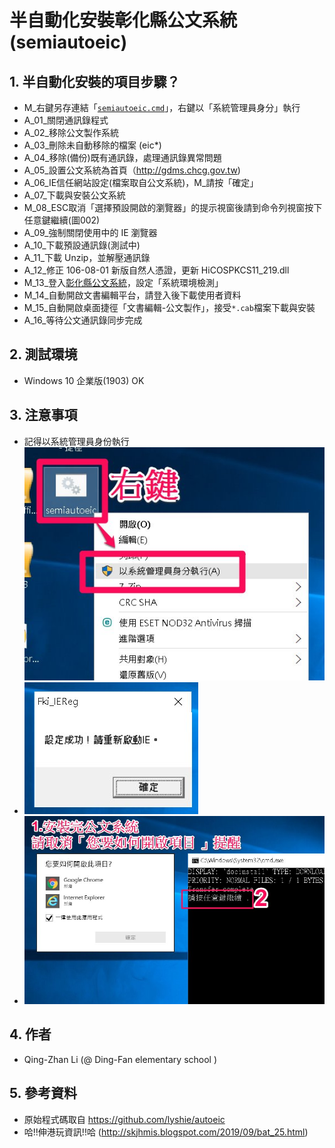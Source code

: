 # 半自動化安裝彰化縣公文系統(semiautoeic)
## 1. 半自動化安裝的項目步驟？
- M_右鍵另存連結「[`semiautoeic.cmd`](https://raw.githubusercontent.com/ghostfox369/autoeic4chcg/master/semiautoeic.cmd)」，右鍵以「系統管理員身分」執行
- A_01_關閉通訊錄程式
- A_02_移除公文製作系統
- A_03_刪除未自動移除的檔案 (eic*)
- A_04_移除(備份)既有通訊錄，處理通訊錄異常問題
- A_05_設置公文系統為首頁（http://gdms.chcg.gov.tw)
- A_06_IE信任網站設定(檔案取自公文系統)，M_請按「確定」
- A_07_下載與安裝公文系統
- M_08_ESC取消「選擇預設開啟的瀏覽器」的提示視窗後請到命令列視窗按下任意鍵繼續(圖002)
- A_09_強制關閉使用中的 IE 瀏覽器
- A_10_下載預設通訊錄(測試中)
- A_11_下載 Unzip，並解壓通訊錄
- A_12_修正 106-08-01 新版自然人憑證，更新 HiCOSPKCS11_219.dll
- M_13_登入[彰化縣公文系統](http://gdms.chcg.gov.tw)，設定「系統環境檢測」
- M_14_自動開啟文書編輯平台，請登入後下載使用者資料
- M_15_自動開啟桌面捷徑「文書編輯-公文製作」，接受`*.cab`檔案下載與安裝
- A_16_等待公文通訊錄同步完成

## 2. 測試環境
- Windows 10 企業版(1903) OK

## 3. 注意事項
- 記得以系統管理員身份執行
![001](/001.jpg)
- ![002](/002.jpg)
- ![003](/003.jpg)

## 4. 作者
- Qing-Zhan Li (@ Ding-Fan elementary school )

## 5. 參考資料
- 原始程式碼取自 https://github.com/lyshie/autoeic
- 哈!!伸港玩資訊!!哈 (http://skjhmis.blogspot.com/2019/09/bat_25.html)
